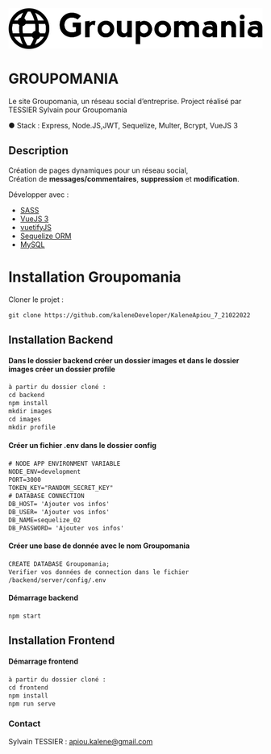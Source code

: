 ![Groupomania](frontend/src/assets/icon-left-font-monochrome-black.svg)

# **GROUPOMANIA**

Le site Groupomania, un réseau social d’entreprise.
Project réalisé par TESSIER Sylvain pour Groupomania

● Stack : Express, Node.JS,JWT, Sequelize, Multer, Bcrypt, VueJS 3

## Description

Création de pages dynamiques pour un réseau social,  
Création de **messages/commentaires**, **suppression** et **modification**.

Développer avec :

-   [SASS](https://sass-lang.com/documentation)
-   [VueJS 3](https://v3.vuejs.org/)
-   [vuetifyJS](https://next.vuetifyjs.com/en)
-   [Sequelize ORM](https://sequelize.org/v7/)
-   [MySQL](https://www.mysql.com/fr/)

# Installation Groupomania

Cloner le projet :

```
git clone https://github.com/kaleneDeveloper/KaleneApiou_7_21022022
```

## Installation Backend

#### Dans le dossier backend créer un dossier images et dans le dossier images créer un dossier profile

```
à partir du dossier cloné :
cd backend
npm install
mkdir images
cd images
mkdir profile
```

#### Créer un fichier .env dans le dossier config

```
# NODE APP ENVIRONMENT VARIABLE
NODE_ENV=development
PORT=3000
TOKEN_KEY="RANDOM_SECRET_KEY"
# DATABASE CONNECTION
DB_HOST= 'Ajouter vos infos'
DB_USER= 'Ajouter vos infos'
DB_NAME=sequelize_02
DB_PASSWORD= 'Ajouter vos infos'
```

#### Créer une base de donnée avec le nom Groupomania

```
CREATE DATABASE Groupomania;
Verifier vos données de connection dans le fichier /backend/server/config/.env
```

#### Démarrage backend

```
npm start
```

## Installation Frontend

#### Démarrage frontend

```
à partir du dossier cloné :
cd frontend
npm install
npm run serve
```

### Contact

Sylvain TESSIER : <apiou.kalene@gmail.com>

